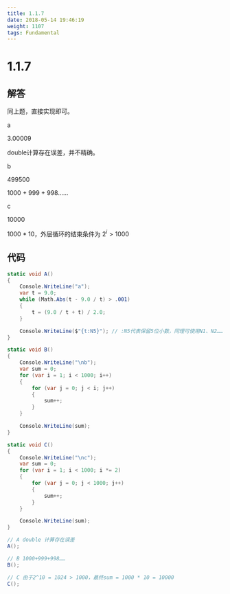 ```yaml
---
title: 1.1.7
date: 2018-05-14 19:46:19
weight: 1107
tags: Fundamental
---
```


# 1.1.7


## 解答

同上题，直接实现即可。

a

3.00009

double计算存在误差，并不精确。

b

499500

1000 + 999 + 998……

c

10000

1000 * 10，外层循环的结束条件为 $2^i >1000$

## 代码

```csharp
static void A()
{
    Console.WriteLine("a");
    var t = 9.0;
    while (Math.Abs(t - 9.0 / t) > .001)
    {
        t = (9.0 / t + t) / 2.0;
    }

    Console.WriteLine($"{t:N5}"); // :N5代表保留5位小数，同理可使用N1、N2……
}

static void B()
{
    Console.WriteLine("\nb");
    var sum = 0;
    for (var i = 1; i < 1000; i++)
    {
        for (var j = 0; j < i; j++)
        {
            sum++;
        }
    }

    Console.WriteLine(sum);
}

static void C()
{
    Console.WriteLine("\nc");
    var sum = 0;
    for (var i = 1; i < 1000; i *= 2)
    {
        for (var j = 0; j < 1000; j++)
        {
            sum++;
        }
    }

    Console.WriteLine(sum);
}

// A double 计算存在误差
A();

// B 1000+999+998……
B();

// C 由于2^10 = 1024 > 1000，最终sum = 1000 * 10 = 10000
C();
```

